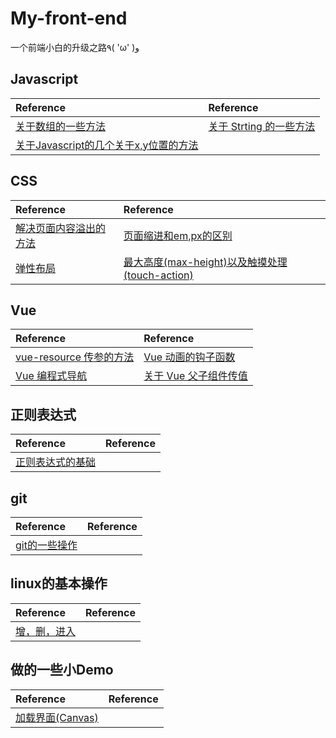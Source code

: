 # My-front-end
一个前端小白的升级之路٩( 'ω' )و   

## Javascript
|Reference|Reference|
|:---|:---|
|[关于数组的一些方法](https://github.com/GRPdream/My-front-end/issues/9)|[关于 Strting 的一些方法](https://github.com/GRPdream/My-front-end/issues/10)|
|[关于Javascript的几个关于x,y位置的方法](https://github.com/GRPdream/My-front-end/issues/13)|

## CSS
|Reference|Reference|
|:---|:---|
|[解决页面内容溢出的方法](https://github.com/GRPdream/My-front-end/issues/4)|[页面缩进和em,px的区别](https://github.com/GRPdream/My-front-end/issues/5)
|[弹性布局](https://github.com/GRPdream/My-front-end/issues/6)|[最大高度(max-height)以及触摸处理(touch-action)](https://github.com/GRPdream/My-front-end/issues/7)|

## Vue
|Reference|Reference|
|:---|:---|
|[vue-resource 传参的方法](https://github.com/GRPdream/My-front-end/issues/8)|[Vue 动画的钩子函数](https://github.com/GRPdream/My-front-end/issues/11)|
|[Vue 编程式导航 ](https://github.com/GRPdream/My-front-end/issues/12)|[关于 Vue 父子组件传值](https://github.com/GRPdream/My-front-end/issues/14)|

## 正则表达式
|Reference|Reference|
|:---|:---|
|[正则表达式的基础](https://github.com/GRPdream/My-front-end/issues/3)|

## git
|Reference|Reference|  
|:---|:---|
|[git的一些操作](https://github.com/GRPdream/My-front-end/issues/1)|

## linux的基本操作
|Reference|Reference|
|:---|:---|
|[增，删，进入](https://github.com/GRPdream/My-front-end/issues/2)|

## 做的一些小Demo
|Reference|Reference|
|:---|:---|
|[加载界面(Canvas)](https://codepen.io/Grpdream/pen/LXeKKR)|
